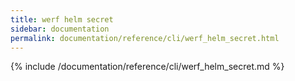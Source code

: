 ```yaml
---
title: werf helm secret
sidebar: documentation
permalink: documentation/reference/cli/werf_helm_secret.html
---
```


{% include /documentation/reference/cli/werf_helm_secret.md %}
